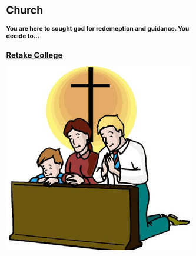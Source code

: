 # Church

### You are here to sought god for redemeption and guidance. You decide to...

## [Retake College](../blue/college.md)
![alt text](<../images-used/church.png>)
